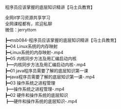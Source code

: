程序员应该掌握的底层知识精讲【马士兵教育】

全网it学习资源共享学习<br>全网课程都有，欢迎私聊<br>微信：jerryttom<br>

┣━msb084-程序员应该掌握的底层知识精讲【马士兵教育】<br> ┣━04 Linux系统的内存映射<br> ┣━Linux系统的内存映射-.mp4<br> ┣━05 内核同步方法及用汇编启动内核<br> ┣━内核同步方法及用汇编启动内核-.mp4<br> ┣━01 java程序员需要了解的底层知识第一课<br> ┣━java程序员需要了解的底层知识第一课-.mp4<br> ┣━03 操作系统之进程管理<br> ┣━操作系统之进程管理-.mp4<br> ┣━02 硬件和操作系统的底层知识<br> ┣━硬件和操作系统的底层知识-.mp4